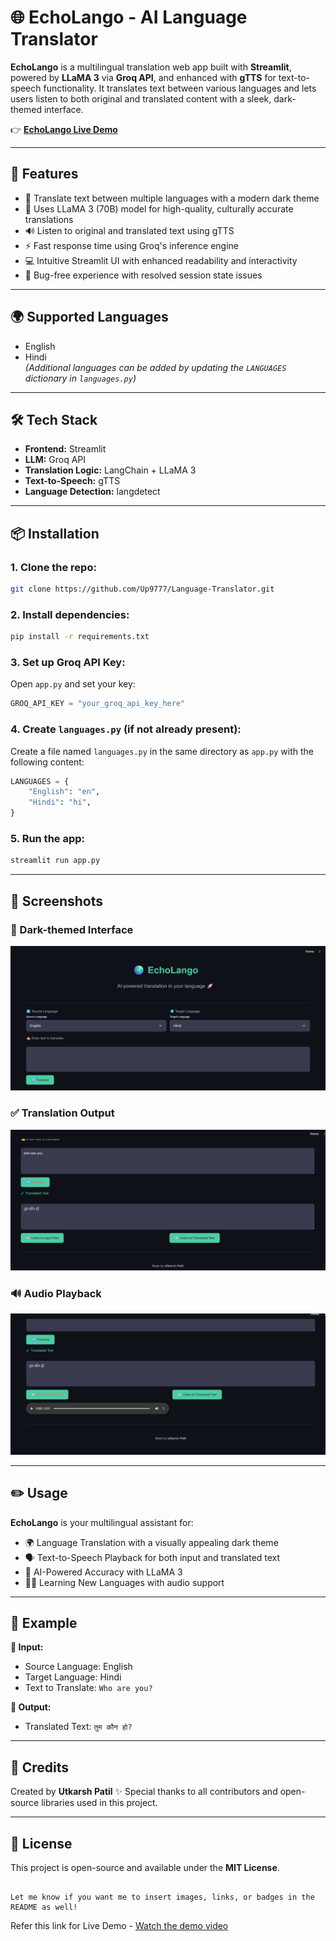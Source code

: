 # 🌐 EchoLango - AI Language Translator

**EchoLango** is a multilingual translation web app built with **Streamlit**, powered by **LLaMA 3** via **Groq API**, and enhanced with **gTTS** for text-to-speech functionality. It translates text between various languages and lets users listen to both original and translated content with a sleek, dark-themed interface.

👉 **[EchoLango Live Demo](#)**

---

## 🚀 Features

- 🔁 Translate text between multiple languages with a modern dark theme  
- 🧠 Uses LLaMA 3 (70B) model for high-quality, culturally accurate translations  
- 🔊 Listen to original and translated text using gTTS  
- ⚡ Fast response time using Groq's inference engine  
- 💻 Intuitive Streamlit UI with enhanced readability and interactivity  
- 🐞 Bug-free experience with resolved session state issues  

---

## 🌍 Supported Languages

- English  
- Hindi  
*(Additional languages can be added by updating the `LANGUAGES` dictionary in `languages.py`)*

---

## 🛠️ Tech Stack

- **Frontend:** Streamlit  
- **LLM:** Groq API  
- **Translation Logic:** LangChain + LLaMA 3  
- **Text-to-Speech:** gTTS  
- **Language Detection:** langdetect  

---

## 📦 Installation

### 1. Clone the repo:

```bash
git clone https://github.com/Up9777/Language-Translator.git
````

### 2. Install dependencies:

```bash
pip install -r requirements.txt
```

### 3. Set up Groq API Key:

Open `app.py` and set your key:

```python
GROQ_API_KEY = "your_groq_api_key_here"
```

### 4. Create `languages.py` (if not already present):

Create a file named `languages.py` in the same directory as `app.py` with the following content:

```python
LANGUAGES = {
    "English": "en",
    "Hindi": "hi",
}
```

### 5. Run the app:

```bash
streamlit run app.py
```

---

## 📸 Screenshots

### 🔳 Dark-themed Interface
![Dark Theme Interface](./assets/dark-theme.png)

### ✅ Translation Output
![Translation Output](./assets/translated-text.png)

### 🔊 Audio Playback
![Audio Playback](./assets/input-audio.png)


---

## ✏️ Usage

**EchoLango** is your multilingual assistant for:

* 🌍 Language Translation with a visually appealing dark theme
* 🗣️ Text-to-Speech Playback for both input and translated text
* 🧠 AI-Powered Accuracy with LLaMA 3
* 🧑‍🏫 Learning New Languages with audio support

---

## 📌 Example

**🔸 Input:**

* Source Language: English
* Target Language: Hindi
* Text to Translate: `Who are you?`

**🔸 Output:**

* Translated Text: `तुम कौन हो?`

---

## 🙌 Credits

Created by **Utkarsh Patil** ✨
Special thanks to all contributors and open-source libraries used in this project.

---

## 📄 License

This project is open-source and available under the **MIT License**.

```

Let me know if you want me to insert images, links, or badges in the README as well!
```
Refer this link for Live Demo - [Watch the demo video](https://youtu.be/lFwU4hD84o4)
